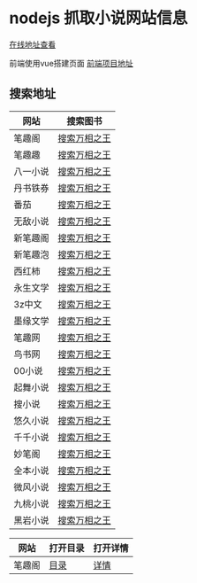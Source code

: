 # nodejs 抓取小说网站信息

[在线地址查看](http://book.zhuangmuchen.top)

前端使用vue搭建页面 [前端项目地址](https://github.com/zhangxiang0316/book)


## 搜索地址


网站      |搜索图书  
-------- | ----- 
笔趣阁 |[搜索万相之王](http://zhangmuchen.top:8000/search?name=万相之王&type=笔趣阁)
笔趣趣 |[搜索万相之王](http://zhangmuchen.top:8000/search?name=万相之王&type=笔趣趣)
八一小说 |[搜索万相之王](http://zhangmuchen.top:8000/search?name=万相之王&type=八一小说)
丹书铁券 |[搜索万相之王](http://zhangmuchen.top:8000/search?name=万相之王&type=丹书铁券)
番茄 |[搜索万相之王](http://zhangmuchen.top:8000/search?name=万相之王&type=番茄)
无敌小说 |[搜索万相之王](http://zhangmuchen.top:8000/search?name=万相之王&type=无敌小说)
新笔趣阁 |[搜索万相之王](http://zhangmuchen.top:8000/search?name=万相之王&type=新笔趣阁)
新笔趣泡 |[搜索万相之王](http://zhangmuchen.top:8000/search?name=万相之王&type=新笔趣泡)
西红柿 |[搜索万相之王](http://zhangmuchen.top:8000/search?name=万相之王&type=西红柿)
永生文学 |[搜索万相之王](http://zhangmuchen.top:8000/search?name=万相之王&type=永生文学)
3z中文 |[搜索万相之王](http://zhangmuchen.top:8000/search?name=万相之王&type=3z中文)
墨缘文学 |[搜索万相之王](http://zhangmuchen.top:8000/search?name=万相之王&type=墨缘文学)
笔趣网 |[搜索万相之王](http://zhangmuchen.top:8000/search?name=万相之王&type=笔趣网)
鸟书网 |[搜索万相之王](http://zhangmuchen.top:8000/search?name=万相之王&type=鸟书网)
00小说 |[搜索万相之王](http://zhangmuchen.top:8000/search?name=万相之王&type=00小说)
起舞小说 |[搜索万相之王](http://zhangmuchen.top:8000/search?name=万相之王&type=起舞小说)
搜小说 |[搜索万相之王](http://zhangmuchen.top:8000/search?name=万相之王&type=搜小说)
悠久小说 |[搜索万相之王](http://zhangmuchen.top:8000/search?name=万相之王&type=悠久小说)
千千小说 |[搜索万相之王](http://zhangmuchen.top:8000/search?name=万相之王&type=千千小说)
妙笔阁 |[搜索万相之王](http://zhangmuchen.top:8000/search?name=万相之王&type=妙笔阁)
全本小说 |[搜索万相之王](http://zhangmuchen.top:8000/search?name=万相之王&type=全本小说)
微风小说 |[搜索万相之王](http://zhangmuchen.top:8000/search?name=万相之王&type=微风小说)
九桃小说 |[搜索万相之王](http://zhangmuchen.top:8000/search?name=万相之王&type=九桃小说)
黑岩小说 |[搜索万相之王](http://zhangmuchen.top:8000/search?name=万相之王&type=黑岩小说)






网站 |  打开目录 | 打开详情
-------- | ----- |-----
笔趣阁 |[目录](http://zhangmuchen.top:8000/getMenuList?bookUrl=/book/19746/&type=笔趣阁)|[详情](http://zhangmuchen.top:8000/getBookDetail?detailUrl=/book/19746/1.html&type=笔趣阁)
